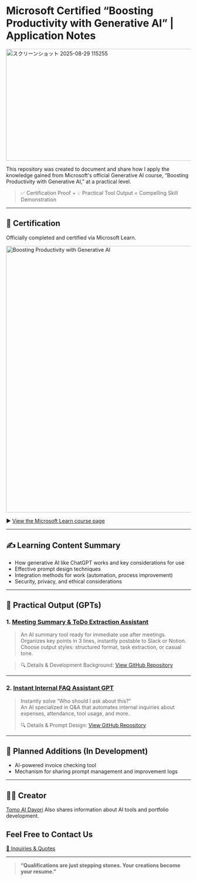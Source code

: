 # Microsoft Certified “Boosting Productivity with Generative AI” | Application Notes
<img width="541" height="305" alt="スクリーンショット 2025-08-29 115255" src="https://github.com/user-attachments/assets/d5714f13-baaf-4102-8d6f-a26615565473" />


This repository was created to document and share how I apply the knowledge gained from Microsoft's official Generative AI course, “Boosting Productivity with Generative AI,” at a practical level.

> ✅ Certification Proof + 💡 Practical Tool Output = Compelling Skill Demonstration

---

## 📜 Certification

Officially completed and certified via Microsoft Learn.

<img width="931" height="727" alt="Boosting Productivity with Generative AI" src="https://github.com/user-attachments/assets/f3350dbc-2491-4946-af0b-9e0959b85ba2" />


▶ [View the Microsoft Learn course page](https://aiskillsnavigator.microsoft.com/ja-jp)

---

## ✍️ Learning Content Summary

- How generative AI like ChatGPT works and key considerations for use
- Effective prompt design techniques
- Integration methods for work (automation, process improvement)
- Security, privacy, and ethical considerations

---

## 🧠 Practical Output (GPTs)

### 1. [Meeting Summary & ToDo Extraction Assistant](https://chatgpt.com/g/g-68a5cc11df888191b7b07a9da688b741-yi-shi-lu-3xing-yao-yue-todochou-chu-asisutanto)

> An AI summary tool ready for immediate use after meetings. Organizes key points in 3 lines, instantly postable to Slack or Notion.  
> Choose output styles: structured format, task extraction, or casual tone.

> 🔍 Details & Development Background: [View GitHub Repository](https://github.com/TomoProgrammingDayori/meeting-minutes-helper)

---

### 2. [Instant Internal FAQ Assistant GPT](https://chatgpt.com/g/g-68a5cf5fc62c81919d198dfa6f0ef496-she-nei-faqji-da-asisutanto-gpt)

> Instantly solve “Who should I ask about this?”  
> An AI specialized in Q&A that automates internal inquiries about expenses, attendance, tool usage, and more.  
>  
> 🔍 Details & Prompt Design: [View GitHub Repository](https://github.com/TomoProgrammingDayori/faq-assistant-gpt)  
---

## 📌 Planned Additions (In Development)

- AI-powered invoice checking tool
- Mechanism for sharing prompt management and improvement logs

---

## 🧑‍💻 Creator

[Tomo AI Dayori](https://github.com/TomoAIDayori)
Also shares information about AI tools and portfolio development.

## Feel Free to Contact Us
[📩 Inquiries & Quotes](mailto:realmadrid71214591@gmail.com)

---

> **“Qualifications are just stepping stones. Your creations become your resume.”**
